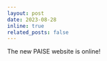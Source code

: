 ```yaml
---
layout: post
date: 2023-08-28
inline: true
related_posts: false
---
```


The new PAISE website is online!
